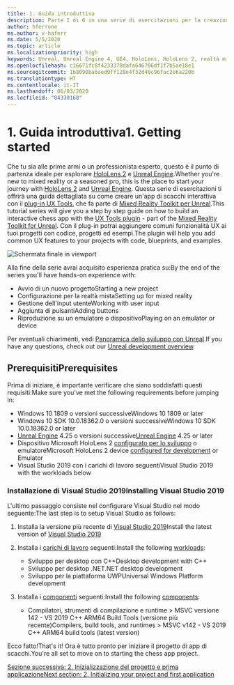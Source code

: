 ```yaml
---
title: 1. Guida introduttiva
description: Parte 1 di 6 in una serie di esercitazioni per la creazione di una semplice app di scacchi con Unreal Engine 4 e il plug-in UX Tools di Mixed Reality Toolkit
author: hferrone
ms.author: v-haferr
ms.date: 5/5/2020
ms.topic: article
ms.localizationpriority: high
keywords: Unreal, Unreal Engine 4, UE4, HoloLens, HoloLens 2, realtà mista, esercitazione, guida introduttiva, mrtk, uxt, UX Tools, documentazione
ms.openlocfilehash: c16671fc8f4233378dafa646786df1f7b5ae18e1
ms.sourcegitcommit: 1b8090ba6aed9ff128e4f32d40c96fac2e6a220b
ms.translationtype: HT
ms.contentlocale: it-IT
ms.lasthandoff: 06/03/2020
ms.locfileid: "84330168"
---
```

# <a name="1-getting-started"></a><span data-ttu-id="ceb23-104">1. Guida introduttiva</span><span class="sxs-lookup"><span data-stu-id="ceb23-104">1. Getting started</span></span>

<span data-ttu-id="ceb23-105">Che tu sia alle prime armi o un professionista esperto, questo è il punto di partenza ideale per esplorare [HoloLens 2](https://docs.microsoft.com/windows/mixed-reality/) e [Unreal Engine](https://www.unrealengine.com/en-US/).</span><span class="sxs-lookup"><span data-stu-id="ceb23-105">Whether you're new to mixed reality or a seasoned pro, this is the place to start your journey with [HoloLens 2](https://docs.microsoft.com/windows/mixed-reality/) and [Unreal Engine](https://www.unrealengine.com/en-US/).</span></span> <span data-ttu-id="ceb23-106">Questa serie di esercitazioni ti offrirà una guida dettagliata su come creare un'app di scacchi interattiva con il [plug-in UX Tools](https://github.com/microsoft/MixedReality-UXTools-Unreal), che fa parte di [Mixed Reality Toolkit per Unreal](https://github.com/microsoft/MixedRealityToolkit-Unreal).</span><span class="sxs-lookup"><span data-stu-id="ceb23-106">This tutorial series will give you a step by step guide on how to build an interactive chess app with the [UX Tools plugin](https://github.com/microsoft/MixedReality-UXTools-Unreal) - part of the [Mixed Reality Toolkit for Unreal](https://github.com/microsoft/MixedRealityToolkit-Unreal).</span></span> <span data-ttu-id="ceb23-107">Con il plug-in potrai aggiungere comuni funzionalità UX ai tuoi progetti con codice, progetti ed esempi.</span><span class="sxs-lookup"><span data-stu-id="ceb23-107">The plugin will help you add common UX features to your projects with code, blueprints, and examples.</span></span> 

![Schermata finale in viewport](images/unreal-uxt/5-endscene.PNG)

<span data-ttu-id="ceb23-109">Alla fine della serie avrai acquisito esperienza pratica su:</span><span class="sxs-lookup"><span data-stu-id="ceb23-109">By the end of the series you'll have hands-on experience with:</span></span>
* <span data-ttu-id="ceb23-110">Avvio di un nuovo progetto</span><span class="sxs-lookup"><span data-stu-id="ceb23-110">Starting a new project</span></span>
* <span data-ttu-id="ceb23-111">Configurazione per la realtà mista</span><span class="sxs-lookup"><span data-stu-id="ceb23-111">Setting up for mixed reality</span></span>
* <span data-ttu-id="ceb23-112">Gestione dell'input utente</span><span class="sxs-lookup"><span data-stu-id="ceb23-112">Working with user input</span></span>
* <span data-ttu-id="ceb23-113">Aggiunta di pulsanti</span><span class="sxs-lookup"><span data-stu-id="ceb23-113">Adding buttons</span></span>
* <span data-ttu-id="ceb23-114">Riproduzione su un emulatore o dispositivo</span><span class="sxs-lookup"><span data-stu-id="ceb23-114">Playing on an emulator or device</span></span>

<span data-ttu-id="ceb23-115">Per eventuali chiarimenti, vedi [Panoramica dello sviluppo con Unreal](https://docs.microsoft.com/windows/mixed-reality/unreal-development-overview).</span><span class="sxs-lookup"><span data-stu-id="ceb23-115">If you have any questions, check out our [Unreal development overview](https://docs.microsoft.com/windows/mixed-reality/unreal-development-overview).</span></span>

## <a name="prerequisites"></a><span data-ttu-id="ceb23-116">Prerequisiti</span><span class="sxs-lookup"><span data-stu-id="ceb23-116">Prerequisites</span></span>
<span data-ttu-id="ceb23-117">Prima di iniziare, è importante verificare che siano soddisfatti questi requisiti:</span><span class="sxs-lookup"><span data-stu-id="ceb23-117">Make sure you've met the following requirements before jumping in:</span></span>
* <span data-ttu-id="ceb23-118">Windows 10 1809 o versioni successive</span><span class="sxs-lookup"><span data-stu-id="ceb23-118">Windows 10 1809 or later</span></span>
* <span data-ttu-id="ceb23-119">Windows 10 SDK 10.0.18362.0 o versioni successive</span><span class="sxs-lookup"><span data-stu-id="ceb23-119">Windows 10 SDK 10.0.18362.0 or later</span></span>
* <span data-ttu-id="ceb23-120">[Unreal Engine](https://www.unrealengine.com/en-US/get-now) 4.25 o versioni successive</span><span class="sxs-lookup"><span data-stu-id="ceb23-120">[Unreal Engine](https://www.unrealengine.com/en-US/get-now) 4.25 or later</span></span>
* <span data-ttu-id="ceb23-121">Dispositivo Microsoft HoloLens 2 [configurato per lo sviluppo](using-visual-studio.md#enabling-developer-mode) o emulatore</span><span class="sxs-lookup"><span data-stu-id="ceb23-121">Microsoft HoloLens 2 device [configured for development](using-visual-studio.md#enabling-developer-mode) or Emulator</span></span>
* <span data-ttu-id="ceb23-122">Visual Studio 2019 con i carichi di lavoro seguenti</span><span class="sxs-lookup"><span data-stu-id="ceb23-122">Visual Studio 2019 with the workloads below</span></span>

### <a name="installing-visual-studio-2019"></a><span data-ttu-id="ceb23-123">Installazione di Visual Studio 2019</span><span class="sxs-lookup"><span data-stu-id="ceb23-123">Installing Visual Studio 2019</span></span>
<span data-ttu-id="ceb23-124">L'ultimo passaggio consiste nel configurare Visual Studio nel modo seguente:</span><span class="sxs-lookup"><span data-stu-id="ceb23-124">The last step is to setup Visual Studio as follows:</span></span>
1. <span data-ttu-id="ceb23-125">Installa la versione più recente di [Visual Studio 2019](https://visualstudio.microsoft.com/downloads/)</span><span class="sxs-lookup"><span data-stu-id="ceb23-125">Install the latest version of [Visual Studio 2019](https://visualstudio.microsoft.com/downloads/)</span></span>
2. <span data-ttu-id="ceb23-126">Installa i [carichi di lavoro](https://docs.microsoft.com/visualstudio/install/modify-visual-studio?view=vs-2019#modify-workloads) seguenti:</span><span class="sxs-lookup"><span data-stu-id="ceb23-126">Install the following [workloads](https://docs.microsoft.com/visualstudio/install/modify-visual-studio?view=vs-2019#modify-workloads):</span></span>
    * <span data-ttu-id="ceb23-127">Sviluppo per desktop con C++</span><span class="sxs-lookup"><span data-stu-id="ceb23-127">Desktop development with C++</span></span>
    * <span data-ttu-id="ceb23-128">Sviluppo per desktop .NET</span><span class="sxs-lookup"><span data-stu-id="ceb23-128">.NET desktop development</span></span>
    * <span data-ttu-id="ceb23-129">Sviluppo per la piattaforma UWP</span><span class="sxs-lookup"><span data-stu-id="ceb23-129">Universal Windows Platform development</span></span>

3. <span data-ttu-id="ceb23-130">Installa i [componenti](https://docs.microsoft.com/visualstudio/install/modify-visual-studio?view=vs-2019#modify-individual-components) seguenti:</span><span class="sxs-lookup"><span data-stu-id="ceb23-130">Install the following [components](https://docs.microsoft.com/visualstudio/install/modify-visual-studio?view=vs-2019#modify-individual-components):</span></span>
    * <span data-ttu-id="ceb23-131">Compilatori, strumenti di compilazione e runtime > MSVC versione 142 - VS 2019 C++ ARM64 Build Tools (versione più recente)</span><span class="sxs-lookup"><span data-stu-id="ceb23-131">Compilers, build tools, and runtimes > MSVC v142 - VS 2019 C++ ARM64 build tools (latest version)</span></span>

<span data-ttu-id="ceb23-132">Ecco fatto!</span><span class="sxs-lookup"><span data-stu-id="ceb23-132">That's it!</span></span> <span data-ttu-id="ceb23-133">Ora è tutto pronto per iniziare il progetto di app di scacchi.</span><span class="sxs-lookup"><span data-stu-id="ceb23-133">You're all set to move on to starting the chess app project.</span></span>

[<span data-ttu-id="ceb23-134">Sezione successiva: 2. Inizializzazione del progetto e prima applicazione</span><span class="sxs-lookup"><span data-stu-id="ceb23-134">Next section: 2. Initializing your project and first application</span></span>](unreal-uxt-ch2.md)